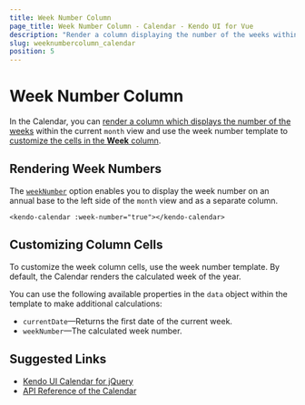 ```yaml
---
title: Week Number Column
page_title: Week Number Column - Calendar - Kendo UI for Vue
description: "Render a column displaying the number of the weeks within the current month view when working with the Kendo UI Calendar in Vue projects."
slug: weeknumbercolumn_calendar
position: 5
---
```


# Week Number Column

In the Calendar, you can [render a column which displays the number of the weeks](#toc-rendering-week-numbers) within the current `month` view and use the week number template to [customize the cells in the **Week** column](#toc-customizing-column-cells).

## Rendering Week Numbers

The [`weekNumber`](https://docs.telerik.com/kendo-ui/api/javascript/ui/calendar#configuration-weekNumber) option enables you to display the week number on an annual base to the left side of the `month` view and as a separate column.

```html-no-run
<kendo-calendar :week-number="true"></kendo-calendar>
```

## Customizing Column Cells

To customize the week column cells, use the week number template. By default, the Calendar renders the calculated week of the year.

You can use the following available properties in the `data` object within the template to make additional calculations:
* `currentDate`&mdash;Returns the first date of the current week.
* `weekNumber`&mdash;The calculated week number.

## Suggested Links

* [Kendo UI Calendar for jQuery](https://docs.telerik.com/kendo-ui/controls/scheduling/calendar/overview)
* [API Reference of the Calendar](https://docs.telerik.com/kendo-ui/api/javascript/ui/calendar)
